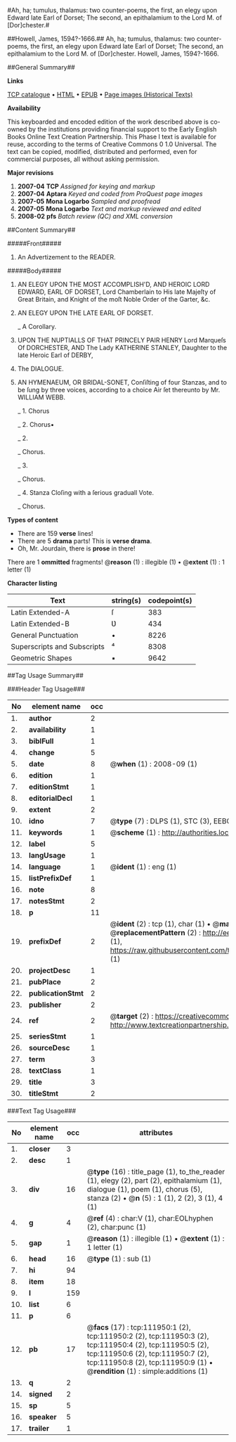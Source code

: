 #Ah, ha; tumulus, thalamus: two counter-poems, the first, an elegy upon Edward late Earl of Dorset; The second, an epithalamium to the Lord M. of [Dor]chester.#

##Howell, James, 1594?-1666.##
Ah, ha; tumulus, thalamus: two counter-poems, the first, an elegy upon Edward late Earl of Dorset; The second, an epithalamium to the Lord M. of [Dor]chester.
Howell, James, 1594?-1666.

##General Summary##

**Links**

[TCP catalogue](http://www.ota.ox.ac.uk/tcp/)  • 
[HTML](http://tei.it.ox.ac.uk/tcp/Texts-HTML/free/A86/A86613.html)  • 
[EPUB](http://tei.it.ox.ac.uk/tcp/Texts-EPUB/free/A86/A86613.epub) • 
[Page images (Historical Texts)](https://data.historicaltexts.jisc.ac.uk/view?pubId=eebo-99859850e&pageId=eebo-99859850e-111950-1)

**Availability**

This keyboarded and encoded edition of the
	       work described above is co-owned by the institutions
	       providing financial support to the Early English Books
	       Online Text Creation Partnership. This Phase I text is
	       available for reuse, according to the terms of Creative
	       Commons 0 1.0 Universal. The text can be copied,
	       modified, distributed and performed, even for
	       commercial purposes, all without asking permission.

**Major revisions**

1. __2007-04__ __TCP__ *Assigned for keying and markup*
1. __2007-04__ __Aptara__ *Keyed and coded from ProQuest page images*
1. __2007-05__ __Mona Logarbo__ *Sampled and proofread*
1. __2007-05__ __Mona Logarbo__ *Text and markup reviewed and edited*
1. __2008-02__ __pfs__ *Batch review (QC) and XML conversion*

##Content Summary##

#####Front#####

1. An Advertizement to the
READER.

#####Body#####

1. AN ELEGY UPON THE
MOST ACCOMPLISH'D,
AND HEROIC LORD
EDWARD,
EARL OF
DORSET,
Lord Chamberlain to His late Majeſty of
Great Britain, and Knight of the moſt
Noble Order of the Garter, &c.

1. AN ELEGY UPON THE
LATE EARL OF
DORSET.

    _ A Corollary.

1. UPON THE NUPTIALLS
OF THAT PRINCELY PAIR
HENRY Lord Marqueſs
Of DORCHESTER,
AND
The Lady KATHERINE STANLEY,
Daughter to the late Heroic Earl
of DERBY,

1. The DIALOGUE.

1. AN
HYMENAEUM,
OR
BRIDAL-SONET,
Conſiſting of four Stanzas, and to be
ſung by three voices, according to
a choice Air ſet thereunto by Mr.
WILLIAM WEBB.

    _ 1. Chorus

    _ 2. Chorus▪

    _ 2.

    _ Chorus.

    _ 3.

    _ Chorus.

    _ 4. Stanza
Cloſing with a ſerious graduall
Vote.

    _ Chorus.

**Types of content**

  * There are 159 **verse** lines!
  * There are 5 **drama** parts! This is **verse drama**.
  * Oh, Mr. Jourdain, there is **prose** in there!

There are 1 **ommitted** fragments! 
 @__reason__ (1) : illegible (1)  •  @__extent__ (1) : 1 letter (1)

**Character listing**


|Text|string(s)|codepoint(s)|
|---|---|---|
|Latin Extended-A|ſ|383|
|Latin Extended-B|Ʋ|434|
|General Punctuation|•|8226|
|Superscripts             and Subscripts|⁴|8308|
|Geometric Shapes|▪|9642|

##Tag Usage Summary##

###Header Tag Usage###

|No|element name|occ|attributes|
|---|---|---|---|
|1.|__author__|2||
|2.|__availability__|1||
|3.|__biblFull__|1||
|4.|__change__|5||
|5.|__date__|8| @__when__ (1) : 2008-09 (1)|
|6.|__edition__|1||
|7.|__editionStmt__|1||
|8.|__editorialDecl__|1||
|9.|__extent__|2||
|10.|__idno__|7| @__type__ (7) : DLPS (1), STC (3), EEBO-CITATION (1), PROQUEST (1), VID (1)|
|11.|__keywords__|1| @__scheme__ (1) : http://authorities.loc.gov/ (1)|
|12.|__label__|5||
|13.|__langUsage__|1||
|14.|__language__|1| @__ident__ (1) : eng (1)|
|15.|__listPrefixDef__|1||
|16.|__note__|8||
|17.|__notesStmt__|2||
|18.|__p__|11||
|19.|__prefixDef__|2| @__ident__ (2) : tcp (1), char (1)  •  @__matchPattern__ (2) : ([0-9\-]+):([0-9IVX]+) (1), (.+) (1)  •  @__replacementPattern__ (2) : http://eebo.chadwyck.com/downloadtiff?vid=$1&page=$2 (1), https://raw.githubusercontent.com/textcreationpartnership/Texts/master/tcpchars.xml#$1 (1)|
|20.|__projectDesc__|1||
|21.|__pubPlace__|2||
|22.|__publicationStmt__|2||
|23.|__publisher__|2||
|24.|__ref__|2| @__target__ (2) : https://creativecommons.org/publicdomain/zero/1.0/ (1), http://www.textcreationpartnership.org/docs/. (1)|
|25.|__seriesStmt__|1||
|26.|__sourceDesc__|1||
|27.|__term__|3||
|28.|__textClass__|1||
|29.|__title__|3||
|30.|__titleStmt__|2||


###Text Tag Usage###

|No|element name|occ|attributes|
|---|---|---|---|
|1.|__closer__|3||
|2.|__desc__|1||
|3.|__div__|16| @__type__ (16) : title_page (1), to_the_reader (1), elegy (2), part (2), epithalamium (1), dialogue (1), poem (1), chorus (5), stanza (2)  •  @__n__ (5) : 1 (1), 2 (2), 3 (1), 4 (1)|
|4.|__g__|4| @__ref__ (4) : char:V (1), char:EOLhyphen (2), char:punc (1)|
|5.|__gap__|1| @__reason__ (1) : illegible (1)  •  @__extent__ (1) : 1 letter (1)|
|6.|__head__|16| @__type__ (1) : sub (1)|
|7.|__hi__|94||
|8.|__item__|18||
|9.|__l__|159||
|10.|__list__|6||
|11.|__p__|6||
|12.|__pb__|17| @__facs__ (17) : tcp:111950:1 (2), tcp:111950:2 (2), tcp:111950:3 (2), tcp:111950:4 (2), tcp:111950:5 (2), tcp:111950:6 (2), tcp:111950:7 (2), tcp:111950:8 (2), tcp:111950:9 (1)  •  @__rendition__ (1) : simple:additions (1)|
|13.|__q__|2||
|14.|__signed__|2||
|15.|__sp__|5||
|16.|__speaker__|5||
|17.|__trailer__|1||
